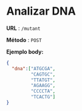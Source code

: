 # Analizar DNA

**URL** : `/mutant`

**Método** : `POST`

**Ejemplo body:**
```json
{
  "dna":["ATGCGA",
         "CAGTGC",
         "TTATGT",
         "AGAAGG",
         "CCCCTA",
         "TCACTG"]
}
